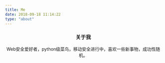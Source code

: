 ```yaml
---
title: Me
date: 2018-09-18 11:14:22
type: "about"
---
```

### <center>关于我</center>
<center>Web安全爱好者，python级菜鸟，移动安全进行中，喜欢一些新事物，成功性随机。</center>
